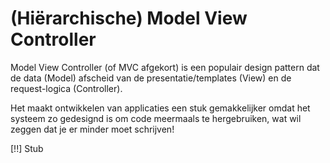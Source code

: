 # (Hiërarchische) Model View Controller

Model View Controller (of MVC afgekort) is een populair design pattern dat de data (Model) afscheid van de presentatie/templates (View) en de request-logica (Controller).

Het maakt ontwikkelen van applicaties een stuk gemakkelijker omdat het systeem zo gedesignd is om code meermaals te hergebruiken, wat wil zeggen dat je er minder moet schrijven!

[!!] Stub

